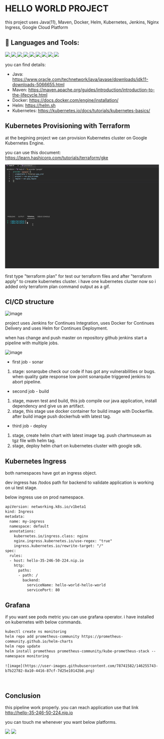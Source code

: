 # HELLO WORLD PROJECT

this project uses Java(11), Maven, Docker, Helm, Kubernetes, Jenkins, Nginx Ingress, Google Cloud Platform


## 🚀 Languages and Tools:

<p align="left"> 
    <a href="https://www.java.com" target="_blank"> <img src="https://img.icons8.com/color/48/000000/java-coffee-cup-logo.png"/> </a>
    <a href="https://spring.io/projects/spring-boot" target="_blank"> <img src="https://img.icons8.com/color/48/000000/spring-logo.png"/> </a> 
    <a href="https://git-scm.com/" target="_blank"> <img src="https://img.icons8.com/color/48/000000/git.png"/> </a> 
    <a href="https://www.jenkins.io/" target="_blank"> <img src="https://img.icons8.com/color/48/000000/jenkins.png"/> </a>
    <a href="https://maven.apache.org" target"_blank"> <img src="https://img.icons8.com/ios/50/000000/maven-ios.png"/> </a>
    <a href="https://docker.com" target"_blank"> <img src="https://img.icons8.com/color/48/000000/docker.png"/> </a>
    <a href="https://kubernetes.io" target"_blank"> <img src="https://img.icons8.com/color/48/000000/kubernetes.png"/> </a>
    <a href="https://nginx.com" target"_blank"> <img src="https://img.icons8.com/color/48/000000/nginx.png"/> </a>
    <a href="https://cloud.google.com" target"_blank"> <img src="https://img.icons8.com/color/48/000000/google-cloud.png"/> </a>
    
    
    
</p>

you can find details:

* Java: https://www.oracle.com/technetwork/java/javase/downloads/jdk11-downloads-5066655.html
* Maven: https://maven.apache.org/guides/introduction/introduction-to-the-lifecycle.html
* Docker: https://docs.docker.com/engine/installation/
* Helm: https://helm.sh
* Kubernetes: https://kubernetes.io/docs/tutorials/kubernetes-basics/


## Kubernetes Provisioning with Terraform

at the begining project we can provision Kubernetes cluster on Google Kubernetes Engine.

you can use this document: https://learn.hashicorp.com/tutorials/terraform/gke

![image](https://github.com/alperen-selcuk/mdns/blob/master/images/tf.gif?raw=true)

first type "terraform plan" for test our terraform files and after "terraform apply" to create kubernetes cluster. i have one kubernetes cluster now so i added only terraform plan command output as a gif.


## CI/CD structure

![image](https://user-images.githubusercontent.com/78741582/146261102-3ea5dbac-0240-4bd0-adb5-883d01a353e1.png)


project uses Jenkins for Continues Integration, uses Docker for Continues Delivery and uses Helm for Continues Deployment.

when has change and push master on repository github jenkins start a pipeline with multiple jobs.

![image](https://user-images.githubusercontent.com/78741582/146254349-6d538ef6-9367-4e24-b521-9fdef4e2b276.png)

* first job - sonar
1. stage: sonarqube check our code if has got any vulnerabilities or bugs. when quality gate response low point sonarqube triggered jenkins to abort pipeline.
* second job - build
1. stage, maven test and build, this job compile our java application, install dependency and give us an artifact.
2. stage, this stage use docker container for build image with Dockerfile. after build image push dockerhub with latest tag.
* third job - deploy
1. stage, create helm chart with latest image tag. push chartmuseum as tgz file with helm tag. 
2. stage, deploy helm chart on kubernetes cluster with google sdk. 



## Kubernetes Ingress 

both namespaces have got an ingress object. 

dev ingress has /todos path for backend to validate application is working on ui test stage.

below ingress use on prod namespace.

```
apiVersion: networking.k8s.io/v1beta1
kind: Ingress
metadata:
  name: my-ingress
  namespace: default
  annotations:
    kubernetes.io/ingress.class: nginx
    nginx.ingress.kubernetes.io/use-regex: "true"
    ingress.kubernetes.io/rewrite-target: "/"
spec:
  rules:
  - host: hello-35-246-50-224.nip.io
    http:
      paths:
      - path: /
        backend:
          serviceName: hello-world-hello-world
          servicePort: 80
```

## Grafana 

if you want see pods metric you can use grafana operator. i have installed on kubernetes with below commands.

```
kubectl create ns monitoring
helm repo add prometheus-community https://prometheus-community.github.io/helm-charts
helm repo update
helm install prometheus prometheus-community/kube-prometheus-stack --namespace monitoring

![image](https://user-images.githubusercontent.com/78741582/146255743-b7b22782-8a10-4416-87cf-7d25e10142b8.png)



```

## Conclusion


this pipeline work properly. you can reach application use that link http://hello-35-246-50-224.nip.io


you can touch me whenever you want below platforms.

<p
    <a href="https://www.linkedin.com/in/hasan-alperen-selçuk-529a8a4a/" target"_blank"> <img src="https://img.icons8.com/color/48/000000/linkedin.png"/> </a>
     <a href="https://alperenhasanselcuk.medium.com" target"_blank"> <img src="https://img.icons8.com/color/48/000000/medium-logo--v2.png"/> </a>
</p>

